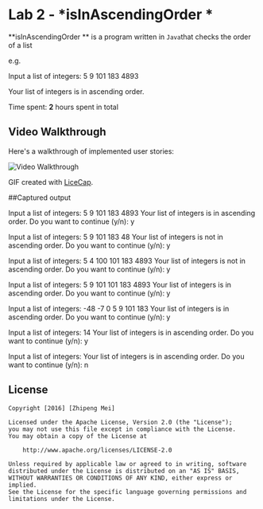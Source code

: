 # Lab 2 - *isInAscendingOrder *

**isInAscendingOrder ** is a program written in `Java`that checks the order of a list 

e.g. 

Input a list of integers:  5  9  101  183  4893

Your list of integers is in ascending order.
     
Time spent: **2** hours spent in total

## Video Walkthrough 

Here's a walkthrough of implemented user stories:

<img src='http://i.imgur.com/Qvosycd.gif' title='Video Walkthrough' width='' alt='Video Walkthrough' />

GIF created with [LiceCap](http://www.cockos.com/licecap/).

##Captured output

Input a list of integers:  5  9  101  183  4893
Your list of integers is in ascending order.
Do you want to continue (y/n):  y

Input a list of integers:  5  9  101  183  48
Your list of integers is not in ascending order.
Do you want to continue (y/n):  y

Input a list of integers:  5  4  100  101  183  4893
Your list of integers is not in ascending order.
Do you want to continue (y/n):  y

Input a list of integers:  5  9  101  101  183  4893
Your list of integers is in ascending order.
Do you want to continue (y/n):  y

Input a list of integers:  -48  -7  0  5  9  101  183
Your list of integers is in ascending order.
Do you want to continue (y/n):  y

Input a list of integers:  14
Your list of integers is in ascending order.
Do you want to continue (y/n):  y

Input a list of integers: 
Your list of integers is in ascending order.
Do you want to continue (y/n):  n


## License

    Copyright [2016] [Zhipeng Mei]

    Licensed under the Apache License, Version 2.0 (the "License");
    you may not use this file except in compliance with the License.
    You may obtain a copy of the License at

        http://www.apache.org/licenses/LICENSE-2.0

    Unless required by applicable law or agreed to in writing, software
    distributed under the License is distributed on an "AS IS" BASIS,
    WITHOUT WARRANTIES OR CONDITIONS OF ANY KIND, either express or implied.
    See the License for the specific language governing permissions and
    limitations under the License.
